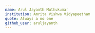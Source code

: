 ```yaml
---
name: Arul Jayanth Muthukumar
institution: Amrita Vishwa Vidyapeetham
quote: Always a no one
github_user: aruljayanth
---
```

